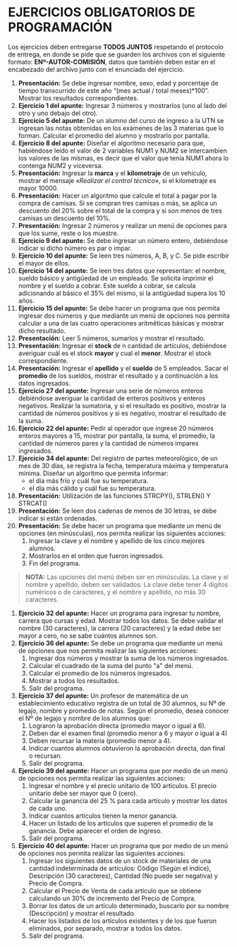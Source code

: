 # EJERCICIOS OBLIGATORIOS DE PROGRAMACIÓN
Los ejercicios deben entregarse __TODOS JUNTOS__ respetando el protocolo de entrega, en donde se pide que se guarden los archivos con el siguiente formato: __ENº-AUTOR-COMISIÓN__, datos que también deben estar en el encabezado del archivo junto con el enunciado del ejercicio.

1. __Presentación:__ Se debe ingresar nombre, sexo, edad y porcentaje de tiempo transcurrido de este año “(mes actual / total meses)*100”. Mostrar los resultados correspondientes. 
1. __Ejercicio 1 del apunte:__ Ingresar 3 números y mostrarlos (uno al lado del otro y uno debajo del otro).
1. __Ejercicio 5 del apunte:__ De un alumno del curso de ingreso a la UTN se ingresan las notas obtenidas en los exámenes de las 3 materias que lo forman. Calcular el promedio del alumno y mostrarlo por pantalla.
1. __Ejercicio 8 del apunte:__ Diseñar el algoritmo necesario para que, habiéndose leído el valor de 2 variables NUM1 y NUM2 se intercambien los valores de las mismas, es decir que el valor que tenía NUM1 ahora lo contenga NUM2 y viceversa.
1. __Presentación:__ Ingresar la __marca__ y el __kilometraje__ de un vehículo,   mostrar el mensaje «_Realizar el control técnico_», si el kilometraje es mayor 10000. 
1. __Presentación:__ Hacer un algoritmo que calcule el total a pagar por la compra de camisas. Si se compran tres camisas o más, se aplica un descuento del 20% sobre el total de la compra y si son menos de tres camisas un descuento del 10%. 
1. __Presentación:__ Ingresar 2 números y realizar un menú de opciones para que los sume, reste o los muestre.
1. __Ejercicio 9 del apunte:__ Se debe ingresar un número entero, debiéndose indicar si dicho número es par o impar.
1. __Ejercicio 10 del apunte:__ Se leen tres números, A, B, y C. Se pide escribir el mayor de ellos.
1. __Ejercicio 14 del apunte:__ Se leen tres datos que representan: el nombre, sueldo básico y antigüedad de un empleado. Se solicita imprimir el nombre y el sueldo a cobrar. Este sueldo a cobrar, se calcula adicionando al básico el 35% del mismo, si la antigüedad supera los 10 años.
1. __Ejercicio 15 del apunte:__ Se debe hacer un programa que nos permita ingresar dos números y que mediante un menú de opciones nos permita calcular a una de las cuatro operaciones aritméticas básicas y mostrar dicho resultado.
1. __Presentación:__ Leer 5 números, sumarlos y mostrar el resultado.
1. __Presentación:__ Ingresar el __stock__ de n cantidad de artículos, debiéndose averiguar cuál es el stock __mayor__ y cual el __menor__. Mostrar el stock correspondiente. 
1. __Presentación:__ Ingresar el __apellido__ y el __sueldo__ de 5 empleados. Sacar el __promedio__ de los sueldos, mostrar el resultado y a continuación a los datos ingresados. 
1. __Ejercicio 27 del apunte:__ Ingresar una serie de números enteros debiéndose averiguar la cantidad de enteros positivos y enteros negativos. Realizar la sumatoria, y si el resultado es positivo, mostrar la cantidad de números positivos y si es negativo, mostrar el resultado de la suma.
1. __Ejercicio 22 del apunte:__ Pedir al operador que ingrese 20 números enteros mayores a 15, mostrar por pantalla, la suma, el promedio, la cantidad de números pares y la cantidad de números impares ingresados.
1. __Ejercicio 34 del apunte:__ Del registro de partes meteorológico, de un mes de 30 días, se registra la fecha, temperatura máxima y temperatura mínima. Diseñar un algoritmo que permita informar:
    * el día más frío y cuál fue su temperatura.
    * el día más cálido y cuál fue su temperatura.
1. __Presentación:__ Utilización de las funciones STRCPY(), STRLEN() Y STRCAT()
1. __Presentación:__ Se leen dos cadenas de menos de 30 letras, se debe indicar si están ordenadas.
1. __Presentación:__ Se debe hacer un programa que mediante un menú de opciones (en minúsculas), nos permita realizar las siguientes acciones:
    1. Ingresar la clave y el nombre y apellido de los cinco mejores alumnos.
    1. Mostrarlos en el orden que fueron ingresados.
    1. Fin del programa.
> __NOTA:__ Las opciones del menú deben ser en minúsculas. La clave y el nombre y apellido, deben ser validados: La clave debe tener 4 dígitos numéricos o de caracteres, y el nombre y apellido, no más 30 caracteres.
1. __Ejercicio 32 del apunte:__ Hacer un programa para ingresar tu nombre, carrera que cursas y edad. Mostrar todos los datos. Se debe validar el nombre (30 caracteres), la carrera (20 caracteres) y la edad debe ser mayor a cero, no se sabe cuántos alumnos son.
1. __Ejercicio 36 del apunte:__ Se debe un programa que mediante un menú de opciones que nos permita realizar las siguientes acciones: 
    1. Ingresar dos números y mostrar la suma de los números ingresados.
    1. Calcular el cuadrado de la suma del punto "a" del menú.
    1. Calcular el promedio de los números ingresados.
    1. Mostrar a todos los resultados.
    1. Salir del programa.
1. __Ejercicio 37 del apunte:__ Un profesor de matemática de un establecimiento educativo registra de un total de 30 alumnos, su Nº de legajo, nombre y promedio de notas. Según el promedio, desea conocer el Nº de legajo y nombre de los alumnos que:
    1. Lograron la aprobación directa (promedio mayor o igual a 6).
    1. Deben dar el examen final (promedio menor a 6 y mayor o igual a 4)
    1. Deben recursar la materia (promedio menor a 4).
    1. Indicar cuantos alumnos obtuvieron la aprobación directa, dan final o recursan.
    1. Salir del programa.
1. __Ejercicio 39 del apunte:__ Hacer un programa que por medio de un menú de opciones nos permita realizar las siguientes acciones:
    1. Ingresar el nombre y el precio unitario de 100 artículos. El precio unitario debe
    ser mayor que 0 (cero).
    1. Calcular la ganancia del 25 % para cada artículo y mostrar los datos de cada
    uno.
    1. Indicar cuantos artículos tienen la menor ganancia.
    1. Hacer un listado de los artículos que superen el promedio de la ganancia.
    Debe aparecer el orden de ingreso.
    1. Salir del programa.
1. __Ejercicio 40 del apunte:__ Hacer un programa que por medio de un menú de opciones nos permita realizar las siguientes acciones:
    1. Ingresar los siguientes datos de un stock de materiales de una cantidad
    indeterminada de artículos: Código (Según el índice), Descripción (30
    caracteres), Cantidad (No puede ser negativa) y Precio de Compra.
    1. Calcular el Precio de Venta de cada artículo que se obtiene calculando un
    30% de incremento del Precio de Compra.
    1. Borrar los datos de un artículo determinado, buscarlo por su nombre
    (Descripción) y mostrar el resultado.
    1. Hacer los listados de los artículos existentes y de los que fueron eliminados,
    por separado, mostrar a todos los datos.
    1. Salir del programa.